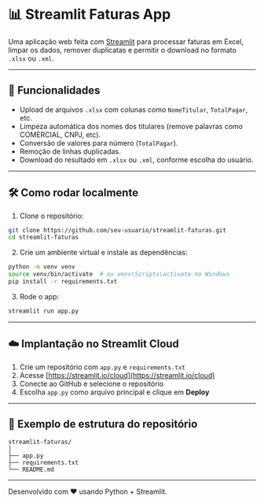 
# 📊 Streamlit Faturas App

Uma aplicação web feita com [Streamlit](https://streamlit.io/) para processar faturas em Excel, limpar os dados, remover duplicatas e permitir o download no formato `.xlsx` ou `.xml`.

---

## 🚀 Funcionalidades

- Upload de arquivos `.xlsx` com colunas como `NomeTitular`, `TotalPagar`, etc.
- Limpeza automática dos nomes dos titulares (remove palavras como COMERCIAL, CNPJ, etc).
- Conversão de valores para número (`TotalPagar`).
- Remoção de linhas duplicadas.
- Download do resultado em `.xlsx` ou `.xml`, conforme escolha do usuário.

---

## 🛠️ Como rodar localmente

1. Clone o repositório:
```bash
git clone https://github.com/seu-usuario/streamlit-faturas.git
cd streamlit-faturas
```

2. Crie um ambiente virtual e instale as dependências:
```bash
python -m venv venv
source venv/bin/activate  # ou venv\Scripts\activate no Windows
pip install -r requirements.txt
```

3. Rode o app:
```bash
streamlit run app.py
```

---

## ☁️ Implantação no Streamlit Cloud

1. Crie um repositório com `app.py` e `requirements.txt`
2. Acesse [https://streamlit.io/cloud](https://streamlit.io/cloud)
3. Conecte ao GitHub e selecione o repositório
4. Escolha `app.py` como arquivo principal e clique em **Deploy**

---

## 📂 Exemplo de estrutura do repositório

```
streamlit-faturas/
│
├── app.py
├── requirements.txt
└── README.md
```

---

Desenvolvido com ❤️ usando Python + Streamlit.
